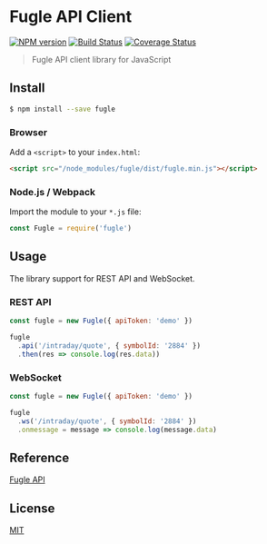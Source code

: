 # Fugle API Client

[![NPM version][npm-image]][npm-url]
[![Build Status][travis-image]][travis-url]
[![Coverage Status][codecov-image]][codecov-url]

> Fugle API client library for JavaScript

## Install

```sh
$ npm install --save fugle
```

### Browser

Add a `<script>` to your `index.html`:

```html
<script src="/node_modules/fugle/dist/fugle.min.js"></script>
```

### Node.js / Webpack

Import the module to your `*.js` file:

```js
const Fugle = require('fugle')
```

## Usage

The library support for REST API and WebSocket.

### REST API

```js
const fugle = new Fugle({ apiToken: 'demo' })

fugle
  .api('/intraday/quote', { symbolId: '2884' })
  .then(res => console.log(res.data))
```

### WebSocket

```js
const fugle = new Fugle({ apiToken: 'demo' })

fugle
  .ws('/intraday/quote', { symbolId: '2884' })
  .onmessage = message => console.log(message.data)
```

## Reference

[Fugle API](https://developer.fugle.tw)

## License

[MIT](LICENSE)

[npm-image]: https://img.shields.io/npm/v/fugle.svg
[npm-url]: https://npmjs.org/package/fugle
[travis-image]: https://img.shields.io/travis/fortuna-intelligence/fugle-api-client.svg
[travis-url]: https://travis-ci.org/fortuna-intelligence/fugle-api-client
[codecov-image]: https://img.shields.io/codecov/c/github/fortuna-intelligence/fugle-api-client.svg
[codecov-url]: https://codecov.io/gh/fortuna-intelligence/fugle-api-client
